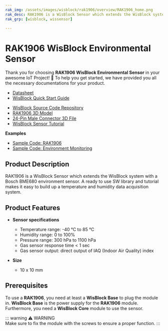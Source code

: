 ```yaml
---
rak_img: /assets/images/wisblock/rak1906/overview/RAK1906_home.png
rak_desc: RAK1906 is a WisBlock Sensor which extends the WisBlock system with a Bosch BME680 environment sensor. A ready to use SW library and tutorial makes it easy to build up a temperature and humidity data acquisition system.
rak_grp: [wisblock, wissensor]

---
```



# RAK1906 WisBlock Environmental Sensor

Thank you for choosing **RAK1906 WisBlock Environmental Sensor** in your awesome IoT Project! 🎉 To help you get started, we have provided you all the necessary documentations for your product.

* [Datasheet](../Datasheet/)
* <a href="../../Quickstart/" target="_blank">WisBlock Quick Start Guide</a>
<!---* [WisBlock Quick Start Guide](../../Quickstart/)-->
* [WisBlock Source Code Repository](https://github.com/RAKWireless/WisBlock/)
* [RAK1906 3D Model](https://downloads.rakwireless.com/3D_File/WisBlock/RAK1906_VB.step)
* [24-Pin Male Connector 3D File](https://downloads.rakwireless.com/3D_File/Accessory/WisConnector/M24S1003K6M.stp)
* [WisBlock Sensor Tutorial](/Knowledge-Hub/Learn/WisBlock-Sensor-Tutorial/)


**Examples**
* [Sample Code: RAK1906](https://github.com/RAKWireless/WisBlock/tree/master/examples/sensors/RAK1906_Environment_BEM680)
* [Sample Code: Environment Monitoring](https://github.com/RAKWireless/WisBlock/tree/master/examples/solutions/Environment_Monitoring)

## Product Description

RAK1906 is a WisBlock Sensor which extends the WisBlock system with a Bosch BME680 environment sensor. A ready to use SW library and tutorial makes it easy to build up a temperature and humidity data acquisition system.

## Product Features

* **Sensor specifications**
    * Temperature range: -40&nbsp;°C to 85&nbsp;°C
    * Humidity range: 0 to 100%
    * Pressure range: 300&nbsp;hPa to 1100&nbsp;hPa
    * Gas sensor response time < 1&nbsp;sec
    * Gas sensor output: direct output of IAQ (Indoor Air Quality) index
  
* **Size**
    * 10 x 10&nbsp;mm

## Prerequisites

To use a **RAK1906**, you need at least a **WisBlock Base** to plug the module in. **WisBlock Base** is the power supply for the **RAK1906** module. Furthermore, you need a **WisBlock Core** module to use the sensor.

::: warning ⚠️ WARNING    
Make sure to fix the module with the screws to ensure a proper function.
:::